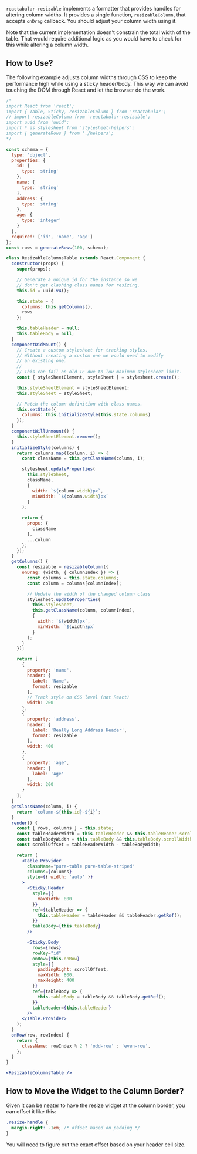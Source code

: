 `reactabular-resizable` implements a formatter that provides handles for altering column widths. It provides a single function, `resizableColumn`, that accepts `onDrag` callback. You should adjust your column width using it.

Note that the current implementation doesn't constrain the total width of the table. That would require additional logic as you would have to check for this while altering a column width.

## How to Use?

The following example adjusts column widths through CSS to keep the performance high while using a sticky header/body. This way we can avoid touching the DOM through React and let the browser do the work.

```jsx
/*
import React from 'react';
import { Table, Sticky, resizableColumn } from 'reactabular';
// import resizableColumn from 'reactabular-resizable';
import uuid from 'uuid';
import * as stylesheet from 'stylesheet-helpers';
import { generateRows } from './helpers';
*/

const schema = {
  type: 'object',
  properties: {
    id: {
      type: 'string'
    },
    name: {
      type: 'string'
    },
    address: {
      type: 'string'
    },
    age: {
      type: 'integer'
    }
  },
  required: ['id', 'name', 'age']
};
const rows = generateRows(100, schema);

class ResizableColumnsTable extends React.Component {
  constructor(props) {
    super(props);

    // Generate a unique id for the instance so we
    // don't get clashing class names for resizing.
    this.id = uuid.v4();

    this.state = {
      columns: this.getColumns(),
      rows
    };

    this.tableHeader = null;
    this.tableBody = null;
  }
  componentDidMount() {
    // Create a custom stylesheet for tracking styles.
    // Without creating a custom one we would need to modify
    // an existing one.
    //
    // This can fail on old IE due to low maximum stylesheet limit.
    const { styleSheetElement, styleSheet } = stylesheet.create();

    this.styleSheetElement = styleSheetElement;
    this.styleSheet = styleSheet;

    // Patch the column definition with class names.
    this.setState({
      columns: this.initializeStyle(this.state.columns)
    });
  }
  componentWillUnmount() {
    this.styleSheetElement.remove();
  }
  initializeStyle(columns) {
    return columns.map((column, i) => {
      const className = this.getClassName(column, i);

      stylesheet.updateProperties(
        this.styleSheet,
        className,
        {
          width: `${column.width}px`,
          minWidth: `${column.width}px`
        }
      );

      return {
        props: {
          className
        },
        ...column
      };
    });
  }
  getColumns() {
    const resizable = resizableColumn({
      onDrag: (width, { columnIndex }) => {
        const columns = this.state.columns;
        const column = columns[columnIndex];

        // Update the width of the changed column class
        stylesheet.updateProperties(
          this.styleSheet,
          this.getClassName(column, columnIndex),
          {
            width: `${width}px`,
            minWidth: `${width}px`
          }
        );
      }
    });

    return [
      {
        property: 'name',
        header: {
          label: 'Name',
          format: resizable
        },
        // Track style on CSS level (not React)
        width: 200
      },
      {
        property: 'address',
        header: {
          label: 'Really Long Address Header',
          format: resizable
        },
        width: 400
      },
      {
        property: 'age',
        header: {
          label: 'Age'
        },
        width: 200
      }
    ];
  }
  getClassName(column, i) {
    return `column-${this.id}-${i}`;
  }
  render() {
    const { rows, columns } = this.state;
    const tableHeaderWidth = this.tableHeader && this.tableHeader.scrollWidth;
    const tableBodyWidth = this.tableBody && this.tableBody.scrollWidth;
    const scrollOffset = tableHeaderWidth - tableBodyWidth;

    return (
      <Table.Provider
        className="pure-table pure-table-striped"
        columns={columns}
        style={{ width: 'auto' }}
      >
        <Sticky.Header
          style={{
            maxWidth: 800
          }}
          ref={tableHeader => {
            this.tableHeader = tableHeader && tableHeader.getRef();
          }}
          tableBody={this.tableBody}
        />

        <Sticky.Body
          rows={rows}
          rowKey="id"
          onRow={this.onRow}
          style={{
            paddingRight: scrollOffset,
            maxWidth: 800,
            maxHeight: 400
          }}
          ref={tableBody => {
            this.tableBody = tableBody && tableBody.getRef();
          }}
          tableHeader={this.tableHeader}
        />
      </Table.Provider>
    );
  }
  onRow(row, rowIndex) {
    return {
      className: rowIndex % 2 ? 'odd-row' : 'even-row',
    };
  }
}

<ResizableColumnsTable />
```

## How to Move the Widget to the Column Border?

Given it can be neater to have the resize widget at the column border, you can offset it like this:

```css
.resize-handle {
  margin-right: -1em; /* offset based on padding */
}
```

You will need to figure out the exact offset based on your header cell size.
